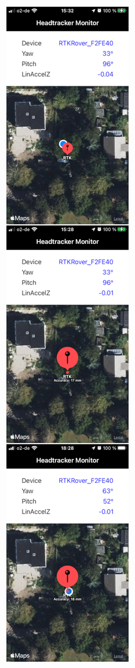 
![alt-text-1](./Screenshots/HeadtrackerMonitor1.png "CoreLocation user position & realtime-kinematics rover position.")
![alt-text-2](./Screenshots/HeadtrackerMonitor2.png "RTK rover accuracy as subtitle on touch at the annotation.")
![alt-text-3](./Screenshots/HeadtrackerMonitor3.png "Auch das kommt vor.")

<!--![plot](./Screenshots/HeadtrackerMonitor1.png)-->
<!--![plot](./Screenshots/HeadtrackerMonitor2.png)-->


